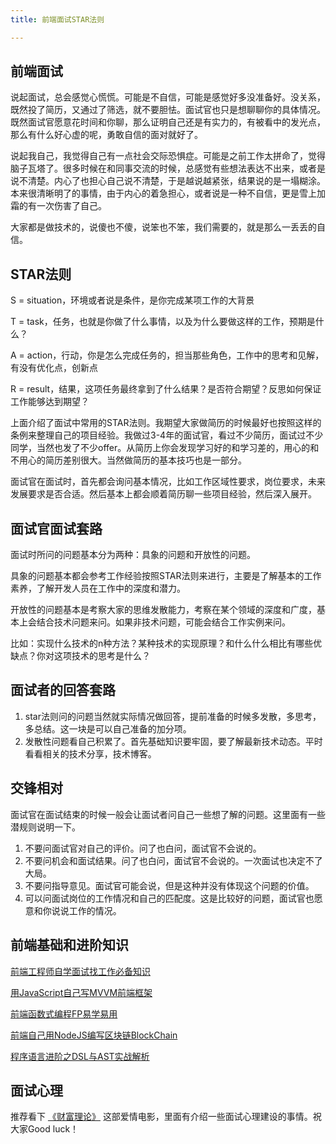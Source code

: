 ```yaml
---
title: 前端面试STAR法则

---
```


## 前端面试

说起面试，总会感觉心慌慌。可能是不自信，可能是感觉好多没准备好。没关系，既然投了简历，又通过了筛选，就不要胆怯。面试官也只是想聊聊你的具体情况。既然面试官愿意花时间和你聊，那么证明自己还是有实力的，有被看中的发光点，那么有什么好心虚的呢，勇敢自信的面对就好了。

说起我自己，我觉得自己有一点社会交际恐惧症。可能是之前工作太拼命了，觉得脑子瓦塔了。很多时候在和同事交流的时候，总感觉有些想法表达不出来，或者是说不清楚。内心了也担心自己说不清楚，于是越说越紧张，结果说的是一塌糊涂。本来很清晰明了的事情，由于内心的着急担心，或者说是一种不自信，更是雪上加霜的有一次伤害了自己。

大家都是做技术的，说傻也不傻，说笨也不笨，我们需要的，就是那么一丢丢的自信。

## STAR法则

S = situation，环境或者说是条件，是你完成某项工作的大背景

T = task，任务，也就是你做了什么事情，以及为什么要做这样的工作，预期是什么？

A = action，行动，你是怎么完成任务的，担当那些角色，工作中的思考和见解，有没有优化点，创新点

R = result，结果，这项任务最终拿到了什么结果？是否符合期望？反思如何保证工作能够达到期望？

上面介绍了面试中常用的STAR法则。我期望大家做简历的时候最好也按照这样的条例来整理自己的项目经验。我做过3-4年的面试官，看过不少简历，面试过不少同学，当然也发了不少offer。从简历上你会发现学习好的和学习差的，用心的和不用心的简历差别很大。当然做简历的基本技巧也是一部分。

面试官在面试时，首先都会询问基本情况，比如工作区域性要求，岗位要求，未来发展要求是否合适。然后基本上都会顺着简历聊一些项目经验，然后深入展开。

## 面试官面试套路

面试时所问的问题基本分为两种：具象的问题和开放性的问题。

具象的问题基本都会参考工作经验按照STAR法则来进行，主要是了解基本的工作素养，了解开发人员在工作中的深度和潜力。

开放性的问题基本是考察大家的思维发散能力，考察在某个领域的深度和广度，基本上会结合技术问题来问。如果非技术问题，可能会结合工作实例来问。

比如：实现什么技术的n种方法？某种技术的实现原理？和什么什么相比有哪些优缺点？你对这项技术的思考是什么？

## 面试者的回答套路

  1. star法则问的问题当然就实际情况做回答，提前准备的时候多发散，多思考，多总结。这一块是可以自己准备的加分项。
  2. 发散性问题看自己积累了。首先基础知识要牢固，要了解最新技术动态。平时看看相关的技术分享，技术博客。

## 交锋相对

面试官在面试结束的时候一般会让面试者问自己一些想了解的问题。这里面有一些潜规则说明一下。

  1. 不要问面试官对自己的评价。问了也白问，面试官不会说的。
  2. 不要问机会和面试结果。问了也白问，面试官不会说的。一次面试也决定不了大局。
  3. 不要问指导意见。面试官可能会说，但是这种并没有体现这个问题的价值。
  4. 可以问面试岗位的工作情况和自己的匹配度。这是比较好的问题，面试官也愿意和你说说工作的情况。

## 前端基础和进阶知识

[前端工程师自学面试找工作必备知识][1]

[用JavaScript自己写MVVM前端框架][2]

[前端函数式编程FP易学易用][3]

[前端自己用NodeJS编写区块链BlockChain][4]

[程序语言进阶之DSL与AST实战解析][5]

## 面试心理

推荐看下 [《财富理论》][6] 这部爱情电影，里面有介绍一些面试心理建设的事情。祝大家Good luck！

 [1]: //fed123.oss-ap-southeast-2.aliyuncs.com/qianduangongchengshizixuemianshizhaogongzuobibeizhishi/
 [2]: //fed123.oss-ap-southeast-2.aliyuncs.com/hanshushibianchengyuvirtualdom/
 [3]: //fed123.oss-ap-southeast-2.aliyuncs.com/qianduanhanshushibianchengfpyixueyiyong/
 [4]: //fed123.oss-ap-southeast-2.aliyuncs.com/yongnodejsbianxiequkuailianblockchain/
 [5]: //fed123.oss-ap-southeast-2.aliyuncs.com/chengxuyuyanjinjiezhidslyuastshizhanjiexi/
 [6]: https://movie.douban.com/subject/26280036/
